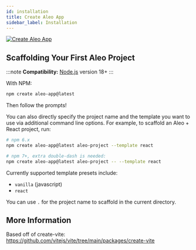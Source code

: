 ```yaml
---
id: installation
title: Create Aleo App
sidebar_label: Installation
---
```


<a href="https://www.npmjs.com/package/create-aleo-app"> <img alt="Create Aleo App" src="https://img.shields.io/npm/l/create-aleo-app?label=NPM%20-%20Create-Aleo-App&labelColor=green&color=blue" /></a>

## Scaffolding Your First Aleo Project

:::note
**Compatibility:**
[Node.js](https://nodejs.org/en/) version 18+
:::

With NPM:

```bash
npm create aleo-app@latest
```

Then follow the prompts!

You can also directly specify the project name and the template you want to use via additional command line options. For example, to scaffold an Aleo + React project, run:

```bash
# npm 6.x
npm create aleo-app@latest aleo-project --template react

# npm 7+, extra double-dash is needed:
npm create aleo-app@latest aleo-project -- --template react
```

Currently supported template presets include:
- `vanilla` (javascript)
- `react`

You can use `.` for the project name to scaffold in the current directory.

## More Information

Based off of create-vite: https://github.com/vitejs/vite/tree/main/packages/create-vite
